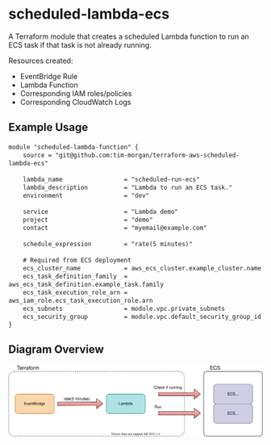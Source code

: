 # scheduled-lambda-ecs

A Terraform module that creates a scheduled Lambda function to run an ECS task if that task is not already running.

Resources created:
*  EventBridge Rule
*  Lambda Function
*  Corresponding IAM roles/policies
*  Corresponding CloudWatch Logs 

## Example Usage
```hcl
module "scheduled-lambda-function" {
    source = "git@github.com:tim-morgan/terraform-aws-scheduled-lambda-ecs"

    lambda_name                 = "scheduled-run-ecs"
    lambda_description          = "Lambda to run an ECS task."
    environment                 = "dev"

    service                     = "Lambda demo"
    project                     = "demo"
    contact                     = "myemail@example.com"

    schedule_expression         = "rate(5 minutes)"

    # Required from ECS deployment
    ecs_cluster_name            = aws_ecs_cluster.example_cluster.name
    ecs_task_definition_family  = aws_ecs_task_definition.example_task.family
    ecs_task_execution_role_arn = aws_iam_role.ecs_task_execution_role.arn
    ecs_subnets                 = module.vpc.private_subnets 
    ecs_security_group          = module.vpc.default_security_group_id
}
```


## Diagram Overview
![Overview diagram of module](docs/diagram_overview.svg)
